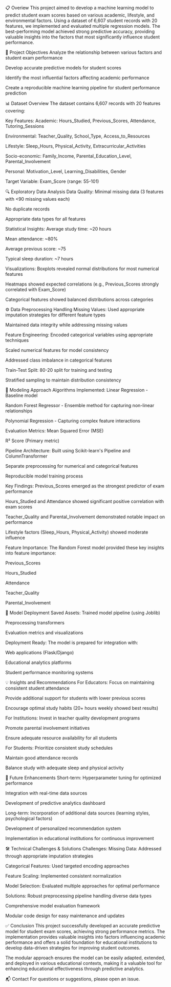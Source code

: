 📋 Overiew
This project aimed to develop a machine learning model to predict student exam scores based on various academic, lifestyle, and environmental factors. Using a dataset of 6,607 student records with 20 features, we implemented and evaluated multiple regression models. The best-performing model achieved strong predictive accuracy, providing valuable insights into the factors that most significantly influence student performance.

🎯 Project Objectives
Analyze the relationship between various factors and student exam performance

Develop accurate predictive models for student scores

Identify the most influential factors affecting academic performance

Create a reproducible machine learning pipeline for student performance prediction

📊 Dataset Overview
The dataset contains 6,607 records with 20 features covering:

Key Features:
Academic: Hours_Studied, Previous_Scores, Attendance, Tutoring_Sessions

Environmental: Teacher_Quality, School_Type, Access_to_Resources

Lifestyle: Sleep_Hours, Physical_Activity, Extracurricular_Activities

Socio-economic: Family_Income, Parental_Education_Level, Parental_Involvement

Personal: Motivation_Level, Learning_Disabilities, Gender

Target Variable:
Exam_Score (range: 55-101)

🔍 Exploratory Data Analysis
Data Quality:
Minimal missing data (3 features with <90 missing values each)

No duplicate records

Appropriate data types for all features

Statistical Insights:
Average study time: ~20 hours

Mean attendance: ~80%

Average previous score: ~75

Typical sleep duration: ~7 hours

Visualizations:
Boxplots revealed normal distributions for most numerical features

Heatmaps showed expected correlations (e.g., Previous_Scores strongly correlated with Exam_Score)

Categorical features showed balanced distributions across categories

⚙️ Data Preprocessing
Handling Missing Values:
Used appropriate imputation strategies for different feature types

Maintained data integrity while addressing missing values

Feature Engineering:
Encoded categorical variables using appropriate techniques

Scaled numerical features for model consistency

Addressed class imbalance in categorical features

Train-Test Split:
80-20 split for training and testing

Stratified sampling to maintain distribution consistency

🤖 Modeling Approach
Algorithms Implemented:
Linear Regression - Baseline model

Random Forest Regressor - Ensemble method for capturing non-linear relationships

Polynomial Regression - Capturing complex feature interactions

Evaluation Metrics:
Mean Squared Error (MSE)

R² Score (Primary metric)

Pipeline Architecture:
Built using Scikit-learn's Pipeline and ColumnTransformer

Separate preprocessing for numerical and categorical features

Reproducible model training process

Key Findings:
Previous_Scores emerged as the strongest predictor of exam performance

Hours_Studied and Attendance showed significant positive correlation with exam scores

Teacher_Quality and Parental_Involvement demonstrated notable impact on performance

Lifestyle factors (Sleep_Hours, Physical_Activity) showed moderate influence

Feature Importance:
The Random Forest model provided these key insights into feature importance:

Previous_Scores

Hours_Studied

Attendance

Teacher_Quality

Parental_Involvement

🚀 Model Deployment
Saved Assets:
Trained model pipeline (using Joblib)

Preprocessing transformers

Evaluation metrics and visualizations

Deployment Ready:
The model is prepared for integration with:

Web applications (Flask/Django)

Educational analytics platforms

Student performance monitoring systems

💡 Insights and Recommendations
For Educators:
Focus on maintaining consistent student attendance

Provide additional support for students with lower previous scores

Encourage optimal study habits (20+ hours weekly showed best results)

For Institutions:
Invest in teacher quality development programs

Promote parental involvement initiatives

Ensure adequate resource availability for all students

For Students:
Prioritize consistent study schedules

Maintain good attendance records

Balance study with adequate sleep and physical activity

🔮 Future Enhancements
Short-term:
Hyperparameter tuning for optimized performance

Integration with real-time data sources

Development of predictive analytics dashboard

Long-term:
Incorporation of additional data sources (learning styles, psychological factors)

Development of personalized recommendation system

Implementation in educational institutions for continuous improvement

🛠️ Technical Challenges & Solutions
Challenges:
Missing Data: Addressed through appropriate imputation strategies

Categorical Features: Used targeted encoding approaches

Feature Scaling: Implemented consistent normalization

Model Selection: Evaluated multiple approaches for optimal performance

Solutions:
Robust preprocessing pipeline handling diverse data types

Comprehensive model evaluation framework

Modular code design for easy maintenance and updates

✅ Conclusion
This project successfully developed an accurate predictive model for student exam scores, achieving strong performance metrics. The implementation provides valuable insights into factors influencing academic performance and offers a solid foundation for educational institutions to develop data-driven strategies for improving student outcomes.

The modular approach ensures the model can be easily adapted, extended, and deployed in various educational contexts, making it a valuable tool for enhancing educational effectiveness through predictive analytics.

📬 Contact
For questions or suggestions, please open an issue.

